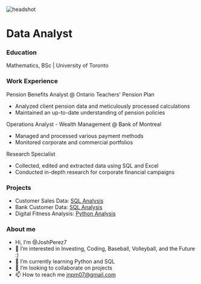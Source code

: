 ![headshot](/linkedin/img/1670178666169.jpeg)

# Data Analyst

### Education 

Mathematics, BSc | University of Toronto

### Work Experience 
Pension Benefits Analyst @ Ontario Teachers' Pension Plan
- Analyzed client pension data and meticulously processed calculations
- Maintained an up-to-date understanding of pension policies

Operations Analyst - Wealth Management @ Bank of Montreal
- Managed and processed various payment methods
- Monitored corporate and commercial portfolios

Research Specialist
- Collected, edited and extracted data using SQL and Excel
- Conducted in-depth research for corporate financial campaigns

### Projects

- Customer Sales Data: [SQL Analysis](https://github.com/JoshPerez7/Customer-Sales-Data.SQL)
- Bank Customer Data: [SQL Analysis](https://github.com/JoshPerez7/Bank-Customer-Data.SQL)
- Digital Fitness Analysis: [Python Analysis](https://github.com/JoshPerez7/Digital-Fitness-Market-Analysis.Python)

### About me
- Hi, I’m @JoshPerez7
- 👀 I’m interested in Investing, Coding, Baseball, Volleyball, and the Future :)
- 🌱 I’m currently learning Python and SQL
- 💞️ I’m looking to collaborate on projects
- 📫 How to reach me jnpm07@gmail.com


<!---
JoshPerez7/JoshPerez7 is a ✨ special ✨ repository because its `README.md` (this file) appears on your GitHub profile.
You can click the Preview link to take a look at your changes.
--->
